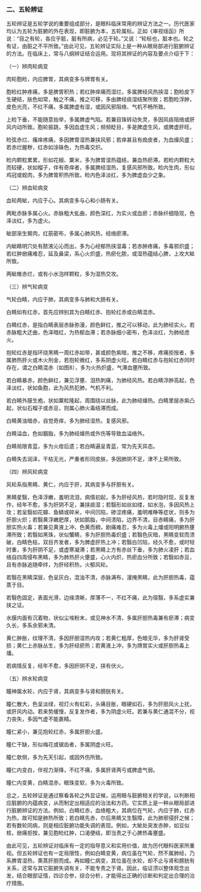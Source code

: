 ### 二、五轮辨证

五轮辨证是五轮学说的重要组成部分，是眼科临床常用的辨证方法之一。历代医家均认为五轮为脏腑的外在表现，即脏腑为本，五轮属标。正如《审视瑶函》所说：“目之有轮，各应乎脏，脏有所病，必见于轮。”又说：“轮标也，脏本也。轮之有证，由脏之不平所致。”由此可见，五轮辨证实际上是一种从眼局部进行脏腑辨证的方法。在临床上，常与八纲辨证结合运用。现将其辨证的内容及要点介绍于下：

（一）辨肉轮病变

肉轮胞睑，内应脾胃，其病变多与牌胃有关。

胞睑红肿疼痛，多是脾胃积热；若红肿痒痛而湿烂，多属脾经风热挟湿；胞睑皮下生硬结，肤色如常，触之不痛，推之可移，多由脾经痰湿结聚所致；若胞睑浮肿，皮色光亮，不红不痛，多属脾虚有湿，或因风邪阻络、气机不畅所致。

上睑下垂，不能随意抬举，多属脾虚气陷。若兼目珠转动失灵，多因风痰阻络或肝风内动所致。胞轮振跳，多因血虚生风；频频眨目，多是脾虚生风，或脾虚肝旺。

睑弦赤烂、瘙痒疼痛，多因脾胃湿热兼挟风邪；若痒甚且有痂皮者，为血燥风盛；若赤烂腥秽，红赤如涂硃色，为热毒交炽。

睑内颗粒累累，形如花椒、粟米，多为脾胃湿热蕴结，兼血热瘀滞。若睑内颗粒大而较硬，状如榴子，伴有奇痒者，多属脾经湿热，复感风邪所致。睑内生肉，形似鸡冠或蚬肉，多为脾胃积热所致。睑内色泽淡红，多为脾虚血少之象。

（二）辨血轮病变

血轮两眦，内应于心。其病变多与心和小肠有关。

两毗赤脉多属心火。赤脉粗大虬曲，颜色深红，为实火或血瘀；赤脉纤细隐现，色泽淡红，多为虚火。

眦部渐生胬肉，红筋密布，多属心肺风热，经络瘀滞。

内眦睛明穴处有脓液沁沁而出，多为心经郁热挟湿毒；若赤肿疼痛，多毒邪炽盛；若红肿焮痛难忍，延及鼻梁，系心火炽盛，热瘀化脓，或湿热蕴结心脾，上攻大眦所致。

两眦帷赤烂，或有小水泡样颗粒，多为湿热交攻。

（三）辨气轮病变

气轮白睛，内应于肺，其病变多与肺和大肠有关。

白睛如有红赤，首先应辨别其为白睛红赤、抱轮红赤或白睛混赤。

白睛红赤，是指白睛表层赤脉弥漫，颜色鲜红，推之可以移动，此为肺经实火。若赤脉粗大迂曲，色泽暗红，为热郁血滞；若赤脉细小密布，色泽淡红，为肺经虑火。

抱轮红赤是指环绕黑睛一周红赤如带，甚或颜色紫暗，推之不移，疼痛拒按者，多属肺热肝火或木火刑金，若抱轮微红，多系阴虚火旺。若白睛红赤与抱轮红赤同时存在，谓之白睛混赤（如图8），多为火热炽盛，气滞血壅所致。

若白睛暴赤，颜色鲜红，兼见浮壅、泪热刺痛，为肺经风热。若白睛浮肿高起，色泽淡红，状如鱼胞，此为风热犯肺，气机不利。

若白睛外膜生疱，状如粟粒隆起，周围绕以丝脉，此为肺经燥热。白睛里层赤紫凸起，状似石榴子或赤豆，则属心肺火毒结滞而成。

白睛黄浊暗赤，自觉奇痒，多为肺经湿热，复感风邪。

白睛溢血，色如胭脂，多为肺经燥热或外伤等导致血溢络外。

白睛局限青蓝，多为火疳后遗；若白睛遍呈青蓝，常为先天异态。

白睛失去润泽，干枯无光，严重者形同皮肤，多因肺阴不足，津不上荣所致。

（四）辨风轮病变

风轮系指黑睛、黄仁，内应于肝，其病变多与肝胆有关。

黑睛星翳，色泽浮嫩，羞明流泪，病情初起，多为肝经风热，若时隐时现，反复发作，经年不愈，多为肝阴不足，兼挟痰湿；若翳形如丝如缕，如水泡，多因风热上攻；若呈翳如花瓣、鱼鳞或碎米，中间凹陷，碜涩疼痛，羞明难睁等症状，则多为肝胆火炽；若翳黄浮嫩肥厚，状如鹅脂，中间溃陷，边界不清，目赤睛痛，多为肝胆实热火毒；若兼见黄液上冲，色黄而稠，剧痛难忍，多为火毒上燔或阳明腑热壅滞所致；若翳如黑珠，状似蟹睛，多为肝胆热毒炽盛；若翳色灰暗，黑睛变软而溃破，白睛色枯，双目齐发者，多为脾虚肝热上冲；若翳白凹陷，经久不愈，或时轻时重，多为肝阴不足，或虚寒凝滞；若黑睛上方有赤丝下垂，多为肺火凌肝；若血络自四周侵布黑睛，多为肺热肝火壅盛，心火内炽，热瘀血分所致；若翳如赤豆，且有赤脉追随牵绊，为肝经积热，火郁风轮。

若翳在黑睛深层，色呈灰白，混浊不清，赤脉满布，漫掩黑睛，此为肝胆热毒，蕴蒸于目。

若翳色固定，表面光滑，边缘清晰，厚薄不一，不红不痛，此为宿翳，多系虚实兼挟之证。

水膜内面有沉着物，状似尘埃粉末，或见神水不清，多属肝胆热毒兼有瘀滞；病变久长，多系余邪未清。

黄仁肿胀，纹理不清，多因肝胆湿热内攻；若黄仁粗厚，色暗无华，多为肝肾受损；黄仁上赤脉丛生，多为肝经瘀热；若黄液上冲，多为牌胃实火或肝胆热毒上燔。

若病情反复，经年不愈，多因肝阴不足，挟有伏火。

（五）辨水轮病变

瞳神属水轮，内应于肾，其病变多与肾和膀胱有关。

瞳仁散大，色呈淡绿，视灯火有虹彩，头痛目胀，眼硬如石，多为肝胆风火上扰，或肝风内动。若来势缓慢，反复发作者，多为阴虚火旺。若兼与黄仁通混不分，视力丧失，多因气虚不能裹精。

瞳仁紧小，兼见抱轮红赤，多属肝胆火盛。

瞳仁干缺，形似梅花或锯齿者，多属阴虚火旺。

瞳仁欹侧，多为先天引起，或因外伤所致。

瞳仁内变白，伴视力渐降，不红不痛，多属肝肾两亏或脾虚气弱。

瞳仁内变黄，白睛混赤，眼珠变软，多为火毒所致。

总之，五轮辨证是通过察看各轮之外显证候，运用眼与脏腑相关的学说，以判断相应脏腑的内蕴病变，从而制定出相适应的治法和方药。它实质上是一种从眼局部进行脏腑辨证的方法。例如，白睛红赤，血络粗大，其病位在气轮，内应于肺，红赤为热，故可知是肺热所致；若白睛先赤，尔后黑睛又生翳障，此为肺邪侵肝之候；若有数轮同病，则是相应脏腑功能失调的表现。例如，大眦处突发赤肿，如豆似核，焮痛拒按，兼见胞睑红肿，口渴便结，即当责之于心脾热毒壅盛。

由此可见，五轮辨证对临床有一定的指导意义和实用价值，故为历代眼科医家所重视。但五轮辨证也有一定局限性，例如白睛变黄，病位虽在气轮，然不属肺经，乃系脾胃湿热，熏蒸肝胆而成。再如瞳仁病变，其位虽在水轮，却不止与肾和膀胱有关系，还常与其它脏腑失调有关，不能专责之于肾。因此，临证须以整体观念出发，结合眼部证情，四诊合参，综合分析，才能得出正确的诊断和判定出合理的治疗措施。
